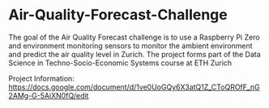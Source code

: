 # Air-Quality-Forecast-Challenge
The goal of the Air Quality Forecast challenge is to use a Raspberry Pi Zero and environment monitoring sensors to monitor the ambient environment and predict the air quality level in Zurich. The project forms part of the Data Science in Techno-Socio-Economic Systems course at ETH Zurich

Project Information: https://docs.google.com/document/d/1ve0UoGQy6X3atQ1Z_CToQROfF_nG2AMg-G-5AiXN0fQ/edit
